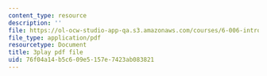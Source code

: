 ```yaml
---
content_type: resource
description: ''
file: https://ol-ocw-studio-app-qa.s3.amazonaws.com/courses/6-006-introduction-to-algorithms-fall-2011/76f04a14b5c609e5157e7423ab083821_ocZMDMZwhCY.pdf
file_type: application/pdf
resourcetype: Document
title: 3play pdf file
uid: 76f04a14-b5c6-09e5-157e-7423ab083821
---
```

